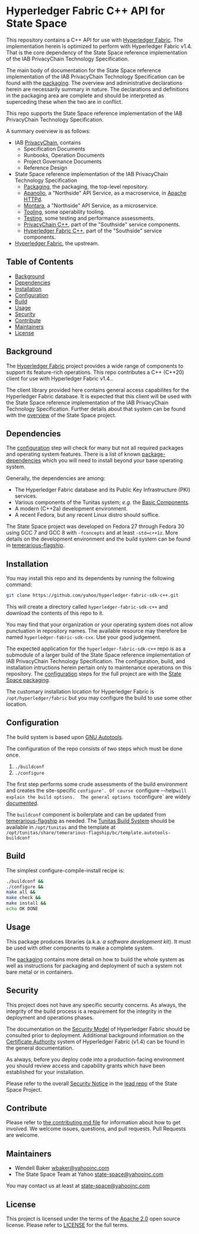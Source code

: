 # Hyperledger Fabric C++ API for State Space

This repository contains a C++ API for use with [Hyperledger Fabric](https://github.com/hyperledger/fabric).  The implementation herein is optimized to perform with Hyperledger Fabric v1.4.  That is the core dependency of the State Space reference implementation of the IAB PrivacyChain Technology Specification.

The main body of documentation for the State Space reference implementation of the IAB PrivacyChain Technology Specification can be found with the [packaging](https://github.com/yahoo/state-space-packaging]).  The overview and administrative declarations herein are necessarily summary in nature. The declarations and definitions in the packaging area are complete and should be interpreted as superceding these when the two are in conflict.

This repo supports the State Space reference implementation of the IAB PrivacyChain Technology Specification.

A summary overview is as follows:
* IAB [PrivacyChain](https://github.com/InteractiveAdvertisingBureau/PrivacyChain), contains
    * Specification Documents
    * Runbooks, Operation Documents
    * Project Governance Documents
    * Reference Design
* State Space reference implementation of the IAB PrivacyChain Technology Specification
    * [Packaging](https://github.com/yahoo/state-space-packaging), the packaging, the top-level repository.
    * [Apanolio](https://github.com/yahoo/tunitas-apanolio), a "Northside" API Service, as a macroservice, in [Apache HTTPd](https://httpd.apache.org/).
    * [Montara](https://github.com/yahoo/tunitas-montara), a "Northside" API Service, as a microservice.
    * [Tooling](https://github.com/yahoo/state-space-tooling), some operability tooling.
    * [Testing](https://github.com/yahoo/state-space-testing), some testing and performance assessments.
    * [PrivacyChain C++](https://github.com/yahoo/PrivacyChain-sdk-cxx), part of the "Southside" service components.
    * [Hyperledger Fabric C++](https://github.com/yahoo/hyperledger-fabric-sdk-cxx), part of the "Southside" service components.
* [Hyperledger Fabric](https://github.com/hyperledger/fabric), the upstream.

## Table of Contents

- [Background](#background)
- [Dependencies](#dependencies)
- [Installation](#installation)
- [Configuration](#configuration)
- [Build](#build)
- [Usage](#usage)
- [Security](#security)
- [Contribute](#contribute)
- [Maintainers](#maintainers)
- [License](#license)

## Background

The [Hyperledger Fabric](https://www.hyperledger.org/projects/fabric) project provides a wide range of components to support its feature-rich operations.  This repo contributes a C++ (C++20) client for use with Hyperledger Fabric v1.4..

The client library provided here contains general access capabilites for the Hyperledger Fabric database.  It is expected that this client will be used with the State Space reference implementation of the IAB PrivacyChain Technology Specification.  Further details about that system can be found with the [overview](https://github.com/yahoo/state-space-packaging]) of the State Space project.

## Dependencies

The [configuration](#configuration) step will check for many but not all required packages and operating system features.  There is a list of known [package-dependencies](https://github.com/yahoo/hyperledger-fabric-sdk-c++/blob/master/PACKAGES.md) which you will need to install beyond your base operating system.

Generally, the dependencies are among:
- The Hyperledger Fabric database and its Public Key Infrastructure (PKI) services.
- Various components of the Tunitas system; <em>e.g.</em> the [Basic Components](https://github.com/yahoo/tunitas-basic).
- A modern (C++2a) development environment.
- A recent Fedora, but any recent Linux distro should suffice.

The State Space project was developed on Fedora 27 through Fedora 30 using GCC 7 and GCC 8 with `-fconcepts` and at least `-std=c++1z`.  More details on the development environment and the build system can be found in [temerarious-flagship](https://github.com/yahoo/temerarious-flagship/blob/master/README.md).

## Installation

You may install this repo and its dependents by running the following command:

``` bash
git clone https://github.com/yahoo/hyperledger-fabric-sdk-c++.git
```

This will create a directory called `hyperledger-fabric-sdk-c++` and download the contents of this repo to it.

You may find that your organization or your operating system does not allow punctuation in repository names.  The available resource may therefore be named `hyperledger-fabric-sdk-cxx`.  Use your good judgement.

The expected application for the `hyperledger-fabric-sdk-c++` repo is as a submodule of a larger build of the State Space reference implementation of IAB PrivacyChain Technology Specification.  The configuration, build, and installation intructions herein pertain only to maintenance operations on this repository.  The [configuration](https://github.com/yahoo/state-space-packaging/blob/master/README.md#Configuration) steps for the full project are with the [State Space packaging](https://github.com/yahoo/state-space-packaging).

The customary installation location for Hyperledger Fabric is `/opt/hyperledger/fabric` but you may configure the build to use some other location.

## Configuration

The build system is based upon [GNU Autotools](https://www.gnu.org/software/automake/manual/html_node/index.html).

The configuration of the repo consists of two steps which must be done once.
1. `./buildconf`
2. `./configure`

The first step performs some crude assessments of the build environment and creates the site-specific `configure'. Of course `configure --help` will explain the build options.  The general options to `configure` are widely [documented](https://www.gnu.org/prep/standards/html_node/Configuration.html).

The `buildconf` component is boilerplate and can be updated from [temerarious-flagship](https://github.com/yahoo/temerarious-flagship/blob/master/bc/template.autotools-buildconf) as needed.  The [Tunitas Build System](https://github.com/yahoo/temerarious-flagship) should be available in `/opt/tunitas` and the template at `/opt/tunitas/share/temerarious-flagship/bc/template.autotools-buildconf`

## Build

The simplest configure-compile-install recipe is:

``` bash
./buildconf &&
./configure &&
make all &&
make check &&
make install &&
echo OK DONE
```

## Usage

This package produces libraries (a.k.a. <em>a software development kit</em>).  It must be used with other components to make a complete system.

The [packaging](https://github.com/yahoo/state-space-packaging]) contains more detail on how to build the whole system as well as instructions for packaging and deployment of such a system not bare metal or in containers.

## Security

This project does not have any specific security concerns.  As always, the integrity of the build process is a requirement for the integrity in the deployment and operations phases.

The documentation on the [Security Model](https://hyperledger-fabric.readthedocs.io/en/release-1.4/security_model.html) of Hyperledger Fabric should be consulted prior to deployment. Additional background information on the [Certificate Authority](https://hyperledger-fabric-ca.readthedocs.io/en/release-1.4/) system of Hyperledger Fabric (v1.4) can be found in the general documentation.

As always, before you deploy code into a production-facing environment you should review access and capability grants which have been established for your installation.

Please refer to the overall [Security Notice](https://github.com/yahoo/state-space-packaging/blob/master/README.md#Security) in the [lead repo](https://github.com/yahoo/state-space-packaging) of the State Space Project.

## Contribute

Please refer to [the contributing.md file](Contributing.md) for information about how to get involved. We welcome issues, questions, and pull requests. Pull Requests are welcome.

## Maintainers
- Wendell Baker <wbaker@yahooinc.com>
- The State Space Team at Yahoo <state-space@yahooinc.com>

You may contact us at least at <state-space@yahooinc.com>

## License

This project is licensed under the terms of the [Apache 2.0](LICENSE-Apache-2.0) open source license. Please refer to [LICENSE](LICENSE) for the full terms.

